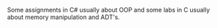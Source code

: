 Some assignments in C# usually about OOP and some labs in C usually about memory manipulation and ADT's.
